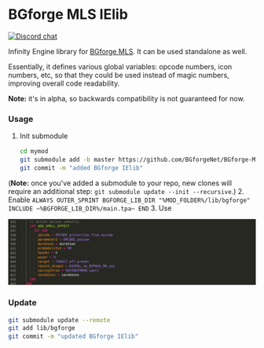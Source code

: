 # BGforge MLS IElib
[![Discord chat](https://img.shields.io/discord/420268540700917760?logo=discord)](https://discord.gg/4Yqfggm)

Infinity Engine library for [BGforge MLS](https://github.com/BGforgeNet/VScode-BGforge-MLS). It can be used standalone as well.

Essentially, it defines various global variables: opcode numbers, icon numbers, etc, so that they could be used instead of magic numbers, improving overall code readability.

__Note:__ it's in alpha, so backwards compatibility is not guaranteed for now.

### Usage

1. Init submodule
    ```bash
    cd mymod
    git submodule add -b master https://github.com/BGforgeNet/BGforge-MLS-IElib.git lib/bgforge
    git commit -m "added BGforge IElib"
    ```

  (__Note:__ once you've added a submodule to your repo, new clones will require an additional step: `git submodule update --init --recursive`.)
2. Enable
    ```
    ALWAYS
      OUTER_SPRINT BGFORGE_LIB_DIR "%MOD_FOLDER%/lib/bgforge"
      INCLUDE ~%BGFORGE_LIB_DIR%/main.tpa~
    END
    ```
3. Use

![usage example](resources/screenshot.png)

### Update

```bash
git submodule update --remote
git add lib/bgforge
git commit -m "updated BGforge IElib"
```
